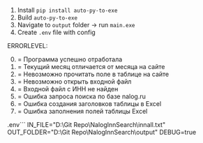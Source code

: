 1. Install `pip install auto-py-to-exe`
2. Build `auto-py-to-exe` 
3. Navigate to `output` folder -> run `main.exe`
4. Create `.env` file with config

ERRORLEVEL:

0. = Программа успешно отработала
1. = Текущий месяц отличается от месяца на сайте
2. = Невозможно прочитать поле в таблице на сайте
3. = Невозможно открыть входной файл
4. = Входной файл с ИНН не найден
5. = Ошибка запроса поиска по базе nalog.ru
6. = Ошибка создания заголовков таблицы в Excel
7. = Ошибка заполнения полей таблицы Excel

.env```
IN_FILE="D:\Git Repo\NalogInnSearch\innall.txt"
OUT_FOLDER="D:\Git Repo\NalogInnSearch\output\"
DEBUG=true
```
